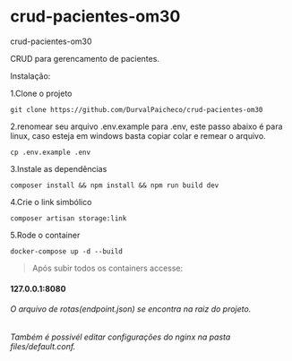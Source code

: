 # crud-pacientes-om30
crud-pacientes-om30


CRUD para gerencamento de pacientes.

Instalação:

1.Clone o projeto

    git clone https://github.com/DurvalPaicheco/crud-pacientes-om30

2.renomear seu arquivo .env.example para .env, este passo abaixo é para linux, caso esteja em windows basta copiar colar e remear o arquivo.

    cp .env.example .env

3.Instale as dependências 

    composer install && npm install && npm run build dev

4.Crie o link simbólico 

    composer artisan storage:link

5.Rode o container

    docker-compose up -d --build


> Após subir todos os containers accesse:

<h4>127.0.0.1:8080</h4>


######  O arquivo de rotas(endpoint.json) se encontra na raiz do projeto.

###### Também é possivél editar configurações do nginx na pasta files/default.conf.  
